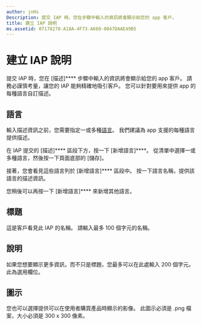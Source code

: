 ```yaml
---
author: jnHs
Description: 提交 IAP 時，您在步驟中輸入的資訊將會顯示給您的 app 客戶。
title: 建立 IAP 說明
ms.assetid: 07178278-A18A-4F73-A660-0047DAAE49B5
---
```


# 建立 IAP 說明


提交 IAP 時，您在 [描述]**** 步驟中輸入的資訊將會顯示給您的 app 客戶。 請務必謹慎考量，讓您的 IAP 能夠精確地吸引客戶。 您可以針對要用來提供 app 的每種語言自訂描述。

## 語言


輸入描述資訊之前，您需要指定一或多種[語言](supported-languages.md)。 我們建議為 app 支援的每種語言提供描述。

在 IAP 提交的 [描述]**** 區段下方，按一下 [新增語言]****。 從清單中選擇一或多種語言，然後按一下頁面底部的 [儲存]。

接著，您會看見這些語言列於 [新增語言]**** 區段中。 按一下語言名稱，提供該語言的描述資訊。

您稍後可以再按一下 [新增語言]**** 來新增其他語言。

## 標題


這是客戶看見此 IAP 的名稱。 請輸入最多 100 個字元的名稱。

## 說明


如果您想要顯示更多資訊，而不只是標題，您最多可以在此處輸入 200 個字元。 此為選用欄位。

## 圖示


您也可以選擇提供可以在使用者購買產品時顯示的影像。 此圖示必須是 .png 檔案，大小必須是 300 x 300 像素。

 

 






<!--HONumber=May16_HO2-->



